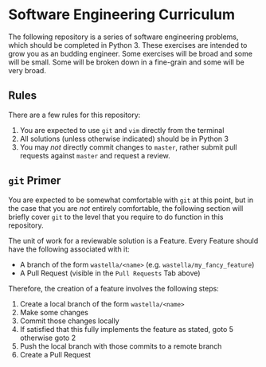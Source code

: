 # Software Engineering Curriculum

The following repository is a series of software engineering problems,
which should be completed in Python 3. These exercises are intended to
grow you as an budding engineer. Some exercises will be broad and some
will be small.  Some will be broken down in a fine-grain and some will
be very broad.

## Rules
There are a few rules for this repository:
1. You are expected to use `git` and `vim` directly from the terminal
2. All solutions (unless otherwise indicated) should be in Python 3
3. You may *not* directly commit changes to `master`, rather submit pull requests against `master` and request a review.

## `git` Primer

You are expected to be somewhat comfortable with `git` at this point,
but in the case that you are *not* entirely comfortable, the following
section will briefly cover `git` to the level that you require to do
function in this repository.

The unit of work for a reviewable solution is a Feature.  Every Feature
should have the following associated with it:
* A branch of the form `wastella/<name>` (e.g. `wastella/my_fancy_feature`)
* A Pull Request (visible in the `Pull Requests` Tab above)

Therefore, the creation of a feature involves the following steps:
1. Create a local branch of the form `wastella/<name>`
2. Make some changes
3. Commit those changes locally
4. If satisfied that this fully implements the feature as stated, goto 5
   otherwise goto 2
5. Push the local branch with those commits to a remote branch
6. Create a Pull Request

